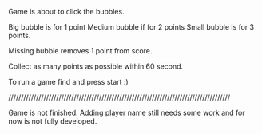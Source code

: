 Game is about to click the bubbles. 

Big bubble is for 1 point
Medium bubble if for 2 points
Small bubble is for 3 points. 

Missing bubble removes 1 point from score. 

Collect as many points as possible within 60 second. 

To run a game find and press start :)

////////////////////////////////////////////////////////////////////////////////////////

Game is not finished. Adding player name still needs some work and for now is not fully
developed.   